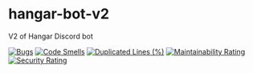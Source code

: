# hangar-bot-v2
V2 of Hangar Discord bot

[![Bugs](https://sonarcloud.io/api/project_badges/measure?project=WoutersThijs_hangar-bot-v2&metric=bugs)](https://sonarcloud.io/summary/new_code?id=WoutersThijs_hangar-bot-v2)
[![Code Smells](https://sonarcloud.io/api/project_badges/measure?project=WoutersThijs_hangar-bot-v2&metric=code_smells)](https://sonarcloud.io/summary/new_code?id=WoutersThijs_hangar-bot-v2)
[![Duplicated Lines (%)](https://sonarcloud.io/api/project_badges/measure?project=WoutersThijs_hangar-bot-v2&metric=duplicated_lines_density)](https://sonarcloud.io/summary/new_code?id=WoutersThijs_hangar-bot-v2)
[![Maintainability Rating](https://sonarcloud.io/api/project_badges/measure?project=WoutersThijs_hangar-bot-v2&metric=sqale_rating)](https://sonarcloud.io/summary/new_code?id=WoutersThijs_hangar-bot-v2)
[![Security Rating](https://sonarcloud.io/api/project_badges/measure?project=WoutersThijs_hangar-bot-v2&metric=security_rating)](https://sonarcloud.io/summary/new_code?id=WoutersThijs_hangar-bot-v2)

